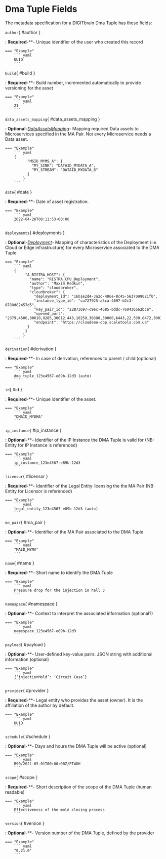<style>
  .md-content__button {
    display: none;
  }
</style>
# Dma Tuple Fields




The metadata specification for a DIGITbrain Dma Tuple
has these fields:

`author`{ #author }

:   **Required**-**- Unique identifier of the user who created this record


    === "Example"
        ``` yaml     
        UUID
        ```

`build`{ #build }

:   **Required**-**- Build number, incremented automatically to provide versioning for the asset


    === "Example"
        ``` yaml     
        21
        ```

`data_assets_mapping`{ #data_assets_mapping }

:   **Optional**-*[DataAssetsMapping](../dataassetsmapping.md)*- Mapping required Data assets to Microservices specified in the MA Pair. Not every Microservice needs a Data asset.


    === "Example"
        ``` yaml     
        {
              "MSID_MYMS_A": {
                "MY_SINK": "DATAID_MYDATA_A",
                "MY_STREAM": "DATAID_MYDATA_B"
              }
            }
        ```

`date`{ #date }

:   **Required**-**- Date of asset registration.


    === "Example"
        ``` yaml     
        2022-04-28T08:11:53+00:00
        ```

`deployments`{ #deployments }

:   **Optional**-*[Deployment](../deployment.md)*- Mapping of characteristics of the Deployment (i.e. Cloud or Edge infrastructure) for every Microservice associated to the DMA Tuple


    === "Example"
        ``` yaml     
        {
             "A_RISTRA_HOST": {
               "name": "RISTRA_CPU_Deployment",
               "author": "Maxim Redkin",
               "type": "cloudbroker",
               "cloudbroker": {
                 "deployment_id": "16b1e2d4-3a2c-406e-8c45-5637099021f0",
                 "instance_type_id": "ca727925-a5ca-4697-b2c3-8788d82457d5",
                 "key_pair_id": "22873697-c9ec-4685-bddc-760436662bce",
                 "opened_port": "2379,4500,30010,8285,30012,443,10250,30888,30000,6443,22,500,8472,30012,4500,500",
                 "endpoint": "https://cloudsme-cbp.scaletools.com.ua"
              }
             }
            }
        ```

`derivation`{ #derivation }

:   **Required**-**- In case of derivation, references to parent / child (optional)


    === "Example"
        ``` yaml     
        dma_tuple_123e4567-e89b-12d3 (auto)
        ```

`id`{ #id }

:   **Required**-**- Unique identifier of the asset.


    === "Example"
        ``` yaml     
        "DMAID_MYDMA"
        ```

`ip_instance`{ #ip_instance }

:   **Optional**-**- Identifier of the IP Instance the DMA Tuple is valid for (NB: Entity for IP Instance is referenced)


    === "Example"
        ``` yaml     
        ip_instance_123e4567-e89b-12d3
        ```

`licensor`{ #licensor }

:   **Required**-**- Identifier of the Legal Entity licensing the the MA Pair (NB: Entity for Licensor is referenced)


    === "Example"
        ``` yaml     
        legal_entity_123e4567-e89b-12d3 (auto)
        ```

`ma_pair`{ #ma_pair }

:   **Optional**-**- Identifier of the MA Pair associated to the DMA Tuple


    === "Example"
        ``` yaml     
        "MAID_MYMA"
        ```

`name`{ #name }

:   **Required**-**- Short name to identify the DMA Tuple


    === "Example"
        ``` yaml     
        Pressure drop for the injection in hall 3
        ```

`namespace`{ #namespace }

:   **Optional**-**- Context to interpret the associated information (optional?)


    === "Example"
        ``` yaml     
        namespace_123e4567-e89b-12d3
        ```

`payload`{ #payload }

:   **Optional**-**- User-defined key-value pairs: JSON string with additional information (optional)


    === "Example"
        ``` yaml     
        {‘injectionMold’: ‘Circuit Case’}
        ```

`provider`{ #provider }

:   **Required**-**- Legal entity who provides the asset (owner). It is the affiliation of the author by default.


    === "Example"
        ``` yaml     
        UUID
        ```

`schedule`{ #schedule }

:   **Optional**-**- Days and hours the DMA Tuple will be active (optional)


    === "Example"
        ``` yaml     
        R90/2021-05-01T00:00:00Z/PT48H
        ```

`scope`{ #scope }

:   **Required**-**- Short description of the scope of the DMA Tuple (human readable)


    === "Example"
        ``` yaml     
        Effectiveness of the mold closing process
        ```

`version`{ #version }

:   **Optional**-**- Version number of the DMA Tuple, defined by the provider


    === "Example"
        ``` yaml     
        "0.21.0"
        ```

